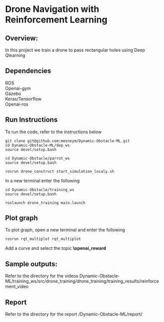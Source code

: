 # Drone Navigation with Reinforcement Learning 

## Overview:
  In this project we train a drone to pass rectangular holes using Deep Qlearning 

## Dependencies
ROS  
Openai-gym  
Gazebo  
Keras/Tensorflow  
Openai-ros

## Run Instructions
To run the code, refer to the instructions below
```
git clone git@github.com:mesneym/Dynamic-Obstacle-ML.git
cd Dynamic-Obstacle-ML/dep_ws
source devel/setup.bash

cd Dynamic-Obstacle/parrot_ws
source devel/setup.bash

rosrun drone_construct start_simulation_localy.sh
```

In a new terminal enter the following 
```
cd Dynamic-Obstacle/training_ws
source devel/setup.bash

roslaunch drone_training main.launch
```

## Plot graph
To plot graph, open a new terminal and enter the following
```
rosrun rqt_multiplot rqt_multiplot
```

Add a curve and select the topic <b>\openai\_reward</b>

## Sample outputs:
Refer to the directory for the videos
Dynamic-Obstacle-ML/training\_ws/src/drone\_training/drone\_training/training\_results/reinforcement\_video

## Report
Refer to the directory for the report
/Dynamic-Obstacle-ML/report/




